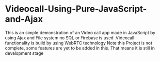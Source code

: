# Videocall-Using-Pure-JavaScript-and-Ajax
This is an simple demonstration of an Video call app made in JavaScript by using Ajax and File system no SQL or Firebase is used .Videocall functionality is build by using WebRTC technology
Note this Project is not complete, some features are yet to be added in this.
That means it is still in development stage
